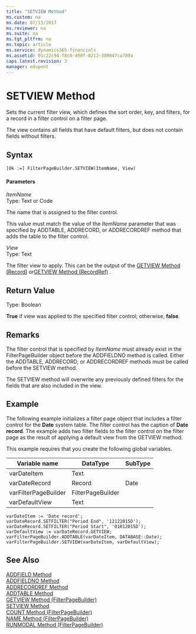 ```yaml
---
title: "SETVIEW Method"
ms.custom: na
ms.date: 07/13/2017
ms.reviewer: na
ms.suite: na
ms.tgt_pltfrm: na
ms.topic: article
ms.service: dynamics365-financials
ms.assetid: 01c22c94-f8c8-498f-8212-389647ca789a
caps.latest.revision: 3
manager: edupont
---
```


 

# SETVIEW Method
Sets the current filter view, which defines the sort order, key, and filters, for a record in a filter control on a filter page.  
  
 The view contains all fields that have default filters, but does not contain fields without filters.  
  
## Syntax  
  
```  
[Ok :=] FilterPageBuilder.SETVIEW(ItemName, View)  
```  
  
#### Parameters  
 *ItemName*  
 Type: Text or Code  
  
 The name that is assigned to the filter control.  
  
 This value must match the value of the *ItemName* parameter that was specified by ADDTABLE, ADDRECORD, or ADDRECORDREF method that adds the table to the filter control.  
  
 *View*  
 Type: Text  
  
 The filter view to apply. This can be the output of the [GETVIEW Method \(Record\)](devenv-GETVIEW-Method-Record.md) or[GETVIEW Method \(RecordRef\)](devenv-GETVIEW-Method-RecordRef.md) .  
  
## Return Value  
 Type: Boolean  
  
 **True** if view was applied to the specified filter control; otherwise, **false**.  
  
## Remarks  
 The filter control that is specified by *ItemName* must already exist in the FilterPageBuilder object before the ADDFIELDNO method is called. Either the ADDTABLE, ADDRECORD, or ADDRECORDREF methods must be called before the SETVIEW method.  
  
 The SETVIEW method will overwrite any previously defined filters for the fields that are also included in the view.  
  
## Example  
 The following example initializes a filter page object that includes a filter control for the **Date** system table. The filter control has the caption of **Date record**. The example adds two filter fields to the filter control on the filter page as the result of applying a default view from the GETVIEW method.  
  
 This example requires that you create the following global variables.  
  
|Variable name|DataType|SubType|  
|-------------------|--------------|-------------|  
|varDateItem|Text||  
|varDateRecord|Record|Date|  
|varFilterPageBuilder|FilterPageBuilder||  
|varDefaultView|Text||  
  
```  
varDateItem := 'Date record';  
varDateRecord.SETFILTER("Period End", '12122015D');  
varDateRecord.SETFILTER("Period Start", '01012015D');  
varDefaultView := varDateRecord.GETVIEW;  
varFilterPageBuilder.ADDTABLE(varDateItem, DATABASE::Date);  
varFilterPageBuilder.SETVIEW(varDateItem, varDefaultView);  
```  
  
## See Also  
 [ADDFIELD Method](devenv-addfield-method.md)   
 [ADDFIELDNO Method](devenv-addfieldno-method.md)   
 [ADDRECORDREF Method](devenv-addrecordref-method.md)   
 [ADDTABLE Method](devenv-addtable-method.md)   
 [GETVIEW Method \(FilterPageBuilder\)](devenv-getview-method-filterpagebuilder.md)   
 [SETVIEW Method](devenv-setview-method.md)   
 [COUNT Method \(FilterPageBuilder\)](devenv-count-method-filterpagebuilder.md)   
 [NAME Method \(FilterPageBuilder\)](devenv-name-method-filterpagebuilder.md)   
 [RUNMODAL Method \(FilterPageBuilder\)](devenv-runmodal-method-filterpagebuilder.md)